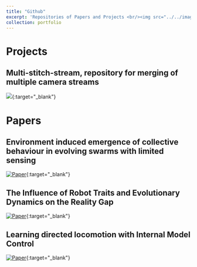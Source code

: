 ```yaml
---
title: "Github"
excerpt: 'Repositories of Papers and Projects <br/><img src="../../images/port_git.jpeg" alt="drawing" width="500"/>'
collection: portfolio
---
```


# Projects

Multi-stitch-stream, repository for merging of multiple camera streams
-
[<img src="../../images/port_git.jpeg"/>](https://github.com/fudavd/EC_swarm){:target="_blank"}

# Papers

Environment induced emergence of collective behaviour in evolving swarms with limited sensing
-
[![Paper](https://img.youtube.com/vi/yhKFvpLa9iI/0.jpg)](https://github.com/fudavd/EC_swarm){:target="_blank"}

The Influence of Robot Traits and Evolutionary Dynamics on the Reality Gap
-
[![Paper](https://img.youtube.com/vi/spetUQIfPdM/0.jpg)](https://github.com/fudavd/revolve/tree/IEEE-TCDS_2021){:target="_blank"}

Learning directed locomotion with Internal Model Control
-
[![Paper](https://img.youtube.com/vi/TgC0gHII7mg/0.jpg)](https://github.com/fudavd/revolve/tree/learning){:target="_blank"}
